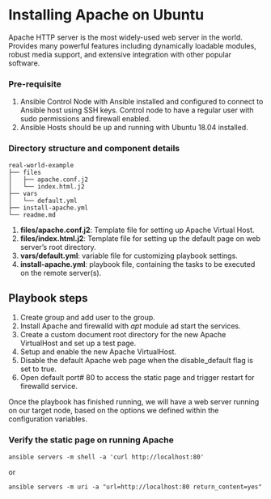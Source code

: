 # Installing Apache on Ubuntu
Apache HTTP server is the most widely-used web server in the world. 
Provides many powerful features including dynamically loadable modules, robust media support, and extensive integration with other popular software.

### Pre-requisite
1. Ansible Control Node with Ansible installed and configured to connect to Ansible host using SSH keys. Control node to have a regular user with sudo permissions and firewall enabled.
2. Ansible Hosts should be up and running with Ubuntu 18.04 installed.

### Directory structure and component details
```
real-world-example
├── files
│   ├── apache.conf.j2
│   └── index.html.j2
├── vars
│   └── default.yml
├── install-apache.yml
└── readme.md
```

1. **files/apache.conf.j2**: Template file for setting up Apache Virtual Host.
2. **files/index.html.j2**: Template file for setting up the default page on web server’s root directory.
3. **vars/default.yml**: variable file for customizing playbook settings.
4. **install-apache.yml**:  playbook file, containing the tasks to be executed on the remote server(s).

## Playbook steps
1. Create group and add user to the group.
2. Install Apache and firewalld with *apt* module ad start the services.
3. Create a custom document root directory for the new Apache VirtualHost and set up a test page.
4. Setup and enable the new Apache VirtualHost.
5. Disable the default Apache web page when the disable_default flag is set to true.
6. Open default port# 80 to access the static page and trigger restart for firewalld service. 

Once the playbook has finished running, we will have a web server running on our target node, based on the options we defined within the configuration variables.

### Verify the static page on running Apache
```
ansible servers -m shell -a 'curl http://localhost:80'
```
or 
```
ansible servers -m uri -a "url=http://localhost:80 return_content=yes"
```